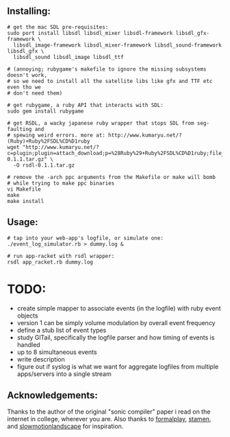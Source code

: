 ## Installing:

    # get the mac SDL pre-requisites:
    sudo port install libsdl libsdl_mixer libsdl-framework libsdl_gfx-framework \
      libsdl_image-framework libsdl_mixer-framework libsdl_sound-framework libsdl_gfx \
      libsdl_sound libsdl_image libsdl_ttf

    # (annoying; rubygame's makefile to ignore the missing subsystems doesn't work, 
    # so we need to install all the satellite libs like gfx and TTF etc even tho we 
    # don't need them)

    # get rubygame, a ruby API that interacts with SDL:
    sudo gem install rubygame

    # get RSDL, a wacky japanese ruby wrapper that stops SDL from seg-faulting and
    # spewing weird errors. more at: http://www.kumaryu.net/?(Ruby)+Ruby%2FSDL%CD%D1ruby
    wget "http://www.kumaryu.net/?c=plugin;plugin=attach_download;p=%28Ruby%29+Ruby%2FSDL%CD%D1ruby;file_name=rsdl-0.1.1.tar.gz" \
      -O rsdl-0.1.1.tar.gz

    # remove the -arch ppc arguments from the Makefile or make will bomb 
    # while trying to make ppc binaries
    vi Makefile
    make
    make install

## Usage:
    # tap into your web-app's logfile, or simulate one:
    ./event_log_simulator.rb > dummy.log &

    # run app-racket with rsdl wrapper:
    rsdl app_racket.rb dummy.log

# TODO:
 * create simple mapper to associate events (in the logfile) with ruby event objects
 * version 1 can be simply volume modulation by overall event frequency
 * define a stub list of event types
 * study GlTail, specifically the logfile parser and how timing of events is handled
 * up to 8 simultaneous events
 * write description
 * figure out if syslog is what we want for aggregate logfiles from
   multiple apps/servers into a single stream

## Acknowledgements:
Thanks to the author of the original "sonic compiler" paper i read on the internet in college, wherever you are. Also thanks to [formalplay](http://formalplay.com), [stamen](http://stamen.com/), and [slowmotionlandscape](http://companypolicy.tv) for inspiration.

